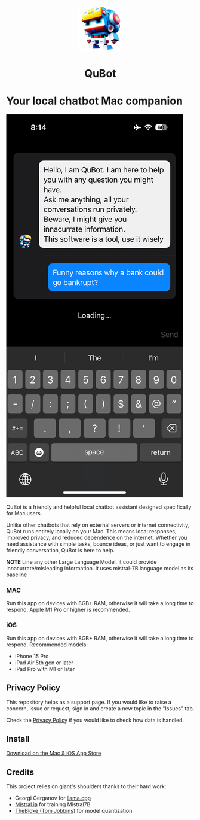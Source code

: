 <p align="center" width="100%">
<img width="120" alt="QuBot app icon" src="Screenshots/AppIcon.png">
</p>

<h1 align="center">QuBot</h1>

# Your local chatbot Mac companion

![](Screenshots/iPhone/02-Question1.PNG)

QuBot is a friendly and helpful local chatbot assistant designed specifically for Mac users.

Unlike other chatbots that rely on external servers or internet connectivity, QuBot runs entirely locally on your Mac. This means local responses, improved privacy, and reduced dependence on the internet.
Whether you need assistance with simple tasks, bounce ideas, or just want to engage in friendly conversation, QuBot is here to help.

**NOTE** Line any other Large Language Model, it could provide innacurrate/misleading information. It uses mistral-7B language model as its baseline

### MAC
Run this app on devices with 8GB+ RAM, otherwise it will take a long time to respond. Apple M1 Pro or higher is recommended.

### iOS
Run this app on devices with 8GB+ RAM, otherwise it will take a long time to respond. Recommended models:
- iPhone 15 Pro
- iPad Air 5th gen or later
- iPad Pro with M1 or later

## Privacy Policy

This repository helps as a support page. If you would like to raise a concern, issue or request, sign in and create a new topic in the "Issues" tab.

Check the [Privacy Policy](PrivacyPolicy.md) if you would like to check how data is handled.

## Install

[Download on the Mac & iOS App Store](https://apps.apple.com/nz/app/qubot/id6477999764)

## Credits

This project relies on giant's shoulders thanks to their hard work:

- Georgi Gerganov for [llama.cpp](https://github.com/ggerganov/llama.cpp)
- [Mistral.ia](https://mistral.ai/news/announcing-mistral-7b/) for training Mistral7B
- [TheBloke (Tom Jobbins)](https://huggingface.co/TheBloke/Mistral-7B-Instruct-v0.2-code-ft-AWQ) for model quantization
